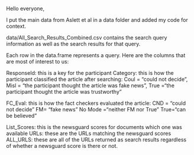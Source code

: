 Hello everyone, 

I put the main data from Aslett et al in a data folder and added my code for context.

data/All_Search_Results_Combined.csv contains the search query information as well as the search results for that query.

Each row in the data.frame represents a query. Here are the columns that are most of interest to us:

ResponseId: this is a key for the participant
Category: this is how the participant classified the article after searching: Coul = “could not decide”, Misl = “the participant thought the article was fake news”, True =“the participant thought the article was trustworthy”
 
FC_Eval: this is how the fact checkers evaluated the article:  CND = “could not decide”      FM= “fake news” No Mode =“neither FM nor True”    True=“can be believed” 
 
List_Scores: this is the newsguard scores for documents which one was available
URLs: these are the URLs matching the newsguard scores             
ALL_URLS: these are all of the URLs returned as search results regardless of whether a newsguard score is there or not.
